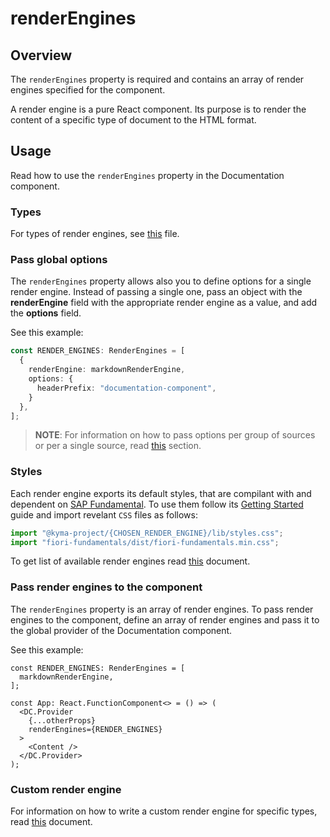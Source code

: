 # renderEngines

## Overview

The `renderEngines` property is required and contains an array of render engines specified for the component.

A render engine is a pure React component. Its purpose is to render the content of a specific type of document to the HTML format.

## Usage

Read how to use the `renderEngines` property in the Documentation component.

### Types

For types of render engines, see [this](https://github.com/kyma-incubator/documentation-component/blob/master/packages/documentation-component/src/interfaces/RenderEngine.ts) file.

### Pass global options

The `renderEngines` property allows also you to define options for a single render engine. Instead of passing a single one, pass an object with the **renderEngine** field with the appropriate render engine as a value, and add the **options** field.

See this example:

``` ts
const RENDER_ENGINES: RenderEngines = [
  {
    renderEngine: markdownRenderEngine,
    options: {
      headerPrefix: "documentation-component",
    }
  },
];
```

> **NOTE**: For information on how to pass options per group of sources or per a single source, read [this](./sources.md#pass-options) section.

### Styles

Each render engine exports its default styles, that are compilant with and dependent on [SAP Fundamental](https://sap.github.io/fundamental/). To use them follow its [Getting Started](https://sap.github.io/fundamental/getting-started.html) guide and import revelant `CSS` files as follows:

```js
import "@kyma-project/{CHOSEN_RENDER_ENGINE}/lib/styles.css";
import "fiori-fundamentals/dist/fiori-fundamentals.min.css";
```

To get list of available render engines read [this]() document.

### Pass render engines to the component

The `renderEngines` property is an array of render engines. To pass render engines to the component, define an array of render engines and pass it to the global provider of the Documentation component.

See this example:

``` tsx
const RENDER_ENGINES: RenderEngines = [
  markdownRenderEngine,
];

const App: React.FunctionComponent<> = () => (
  <DC.Provider
    {...otherProps}
    renderEngines={RENDER_ENGINES}
  >
    <Content />
  </DC.Provider>
);
```

### Custom render engine

For information on how to write a custom render engine for specific types, read [this](../guidelines/custom-render-engine.md) document.
